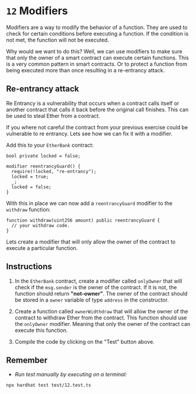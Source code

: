 # `12` Modifiers

Modifiers are a way to modify the behavior of a function. They are used to check for certain conditions before executing a function. If the condition is not met, the function will not be executed.

Why would we want to do this? Well, we can use modifiers to make sure that only the owner of a smart contract can execute certain functions. This is a very common pattern in smart contracts. Or to protect a function from being executed more than once resulting in a re-entrancy attack.

## Re-entrancy attack

Re Entrancy is a vulnerability that occurs when a contract calls itself or another contract that calls it back before the original call finishes. This can be used to steal Ether from a contract.

If you where not careful the contract from your previous exercise could be vulnerable to re entrancy. Lets see how we can fix it with a modifier.

Add this to your `EtherBank` contract:

```solidity
bool private locked = false;

modifier reentrancyGuard() {
  require(!locked, "re-entrancy");
  locked = true;
  _;
  locked = false;
}
```

With this in place we can now add a `reentrancyGuard` modifier to the `withdraw` function:

```solidity
function withdraw(uint256 amount) public reentrancyGuard {
  // your withdraw code.
}

```

Lets create a modifier that will only allow the owner of the contract to execute a particular function.

## Instructions

1. In the `EtherBank` contract, create a modifier called `onlyOwner` that will check if the `msg.sender` is the owner of the contract. If it is not, the function should return **"not-owner"**. The owner of the contract should be stored in a `owner` variable of type `address` in the constructor.

2. Create a function called `ownerWidthdraw` that will allow the owner of the contract to withdraw Ether from the contract. This function should use the `onlyOwner` modifier. Meaning that only the owner of the contract can execute this function.

3. Compile the code by clicking on the "Test" button above.

## Remember

- _Run test manually by executing on a terminal:_

```shell
npx hardhat test test/12.test.ts
```
